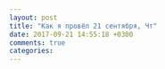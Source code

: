 ```yaml
---
layout: post
title: "Как я провёл 21 сентября, Чт"
date: 2017-09-21 14:55:18 +0300
comments: true
categories: 
---
```

